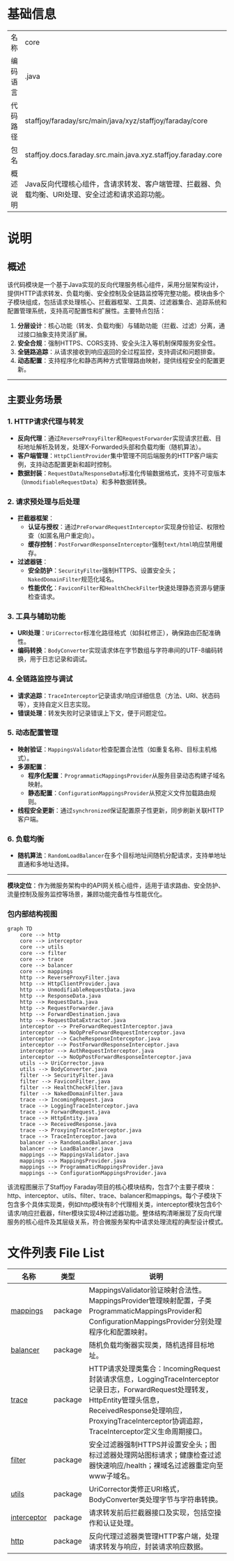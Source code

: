 # 基础信息

|      |      |
|------|------|
| 名称 | core |
| 编码语言 | .java |
| 代码路径 | staffjoy/faraday/src/main/java/xyz/staffjoy/faraday/core |
| 包名 | staffjoy.docs.faraday.src.main.java.xyz.staffjoy.faraday.core |
| 概述说明 | Java反向代理核心组件，含请求转发、客户端管理、拦截器、负载均衡、URI处理、安全过滤和请求追踪功能。 |

# 说明

## 概述  
该代码模块是一个基于Java实现的反向代理服务核心组件，采用分层架构设计，提供HTTP请求转发、负载均衡、安全控制及全链路监控等完整功能。模块由多个子模块组成，包括请求处理核心、拦截器框架、工具类、过滤器集合、追踪系统和配置管理系统，支持高可配置性和扩展性。主要特点包括：  

1. **分层设计**：核心功能（转发、负载均衡）与辅助功能（拦截、过滤）分离，通过接口抽象支持灵活扩展。  
2. **安全合规**：强制HTTPS、CORS支持、安全头注入等机制保障服务安全性。  
3. **全链路追踪**：从请求接收到响应返回的全过程监控，支持调试和问题排查。  
4. **动态配置**：支持程序化和静态两种方式管理路由映射，提供线程安全的配置更新。  

---

## 主要业务场景  

### 1. **HTTP请求代理与转发**  
- **反向代理**：通过`ReverseProxyFilter`和`RequestForwarder`实现请求拦截、目标地址解析及转发，处理X-Forwarded头部和负载均衡（随机算法）。  
- **客户端管理**：`HttpClientProvider`集中管理不同后端服务的HTTP客户端实例，支持动态配置更新和超时控制。  
- **数据封装**：`RequestData`/`ResponseData`标准化传输数据格式，支持不可变版本（`UnmodifiableRequestData`）和多种数据转换。  

### 2. **请求预处理与后处理**  
- **拦截器框架**：  
  - **认证与授权**：通过`PreForwardRequestInterceptor`实现身份验证、权限检查（如匿名用户重定向）。  
  - **缓存控制**：`PostForwardResponseInterceptor`强制`text/html`响应禁用缓存。  
- **过滤器链**：  
  - **安全防护**：`SecurityFilter`强制HTTPS、设置安全头；`NakedDomainFilter`规范化域名。  
  - **性能优化**：`FaviconFilter`和`HealthCheckFilter`快速处理静态资源与健康检查请求。  

### 3. **工具与辅助功能**  
- **URI处理**：`UriCorrector`标准化路径格式（如斜杠修正），确保路由匹配准确性。  
- **编码转换**：`BodyConverter`实现请求体在字节数组与字符串间的UTF-8编码转换，用于日志记录和调试。  

### 4. **全链路监控与调试**  
- **请求追踪**：`TraceInterceptor`记录请求/响应详细信息（方法、URI、状态码等），支持自定义日志实现。  
- **错误处理**：转发失败时记录错误上下文，便于问题定位。  

### 5. **动态配置管理**  
- **映射验证**：`MappingsValidator`检查配置合法性（如重复名称、目标主机格式）。  
- **多源配置**：  
  - **程序化配置**：`ProgrammaticMappingsProvider`从服务目录动态构建子域名映射。  
  - **静态配置**：`ConfigurationMappingsProvider`从预定义文件加载路由规则。  
- **线程安全更新**：通过`synchronized`保证配置原子性更新，同步刷新关联HTTP客户端。  

### 6. **负载均衡**  
- **随机算法**：`RandomLoadBalancer`在多个目标地址间随机分配请求，支持单地址直通和多地址选择。  

---  
**模块定位**：作为微服务架构中的API网关核心组件，适用于请求路由、安全防护、流量控制及服务监控等场景，兼顾功能完备性与性能优化。


### 包内部结构视图

```mermaid
graph TD
    core --> http
    core --> interceptor
    core --> utils
    core --> filter
    core --> trace
    core --> balancer
    core --> mappings
    http --> ReverseProxyFilter.java
    http --> HttpClientProvider.java
    http --> UnmodifiableRequestData.java
    http --> ResponseData.java
    http --> RequestData.java
    http --> RequestForwarder.java
    http --> ForwardDestination.java
    http --> RequestDataExtractor.java
    interceptor --> PreForwardRequestInterceptor.java
    interceptor --> NoOpPreForwardRequestInterceptor.java
    interceptor --> CacheResponseInterceptor.java
    interceptor --> PostForwardResponseInterceptor.java
    interceptor --> AuthRequestInterceptor.java
    interceptor --> NoOpPostForwardResponseInterceptor.java
    utils --> UriCorrector.java
    utils --> BodyConverter.java
    filter --> SecurityFilter.java
    filter --> FaviconFilter.java
    filter --> HealthCheckFilter.java
    filter --> NakedDomainFilter.java
    trace --> IncomingRequest.java
    trace --> LoggingTraceInterceptor.java
    trace --> ForwardRequest.java
    trace --> HttpEntity.java
    trace --> ReceivedResponse.java
    trace --> ProxyingTraceInterceptor.java
    trace --> TraceInterceptor.java
    balancer --> RandomLoadBalancer.java
    balancer --> LoadBalancer.java
    mappings --> MappingsValidator.java
    mappings --> MappingsProvider.java
    mappings --> ProgrammaticMappingsProvider.java
    mappings --> ConfigurationMappingsProvider.java
```

该流程图展示了Staffjoy Faraday项目的核心模块结构，包含7个主要子模块：http、interceptor、utils、filter、trace、balancer和mappings。每个子模块下包含多个具体实现类，例如http模块有8个代理相关类，interceptor模块包含6个请求/响应拦截器，filter模块实现4种过滤器功能。整体结构清晰展现了反向代理服务的核心组件及其层级关系，符合微服务架构中请求处理流程的典型设计模式。

# 文件列表 File List

| 名称   | 类型  | 说明 |
|-------|------|-------------|
| [mappings](mappings/_module.md) | package | MappingsValidator验证映射合法性。MappingsProvider管理映射配置，子类ProgrammaticMappingsProvider和ConfigurationMappingsProvider分别处理程序化和配置映射。 |
| [balancer](balancer/_module.md) | package | 随机负载均衡器实现类，随机选择目标地址。 |
| [trace](trace/_module.md) | package | HTTP请求处理类集合：IncomingRequest封装请求信息，LoggingTraceInterceptor记录日志，ForwardRequest处理转发，HttpEntity管理头信息，ReceivedResponse处理响应，ProxyingTraceInterceptor协调追踪，TraceInterceptor定义生命周期接口。 |
| [filter](filter/_module.md) | package | 安全过滤器强制HTTPS并设置安全头；图标过滤器处理网站图标请求；健康检查过滤器快速响应/health；裸域名过滤器重定向至www子域名。 |
| [utils](utils/_module.md) | package | UriCorrector类修正URI格式，BodyConverter类处理字节与字符串转换。 |
| [interceptor](interceptor/_module.md) | package | 请求转发前后拦截器接口及实现，包括空操作和认证处理。 |
| [http](http/_module.md) | package | 反向代理过滤器类管理HTTP客户端，处理请求转发与响应，封装请求响应数据。 |


